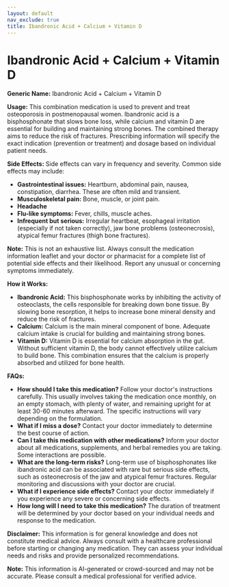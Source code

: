 ```yaml
---
layout: default
nav_exclude: true
title: Ibandronic Acid + Calcium + Vitamin D
---
```


# Ibandronic Acid + Calcium + Vitamin D

**Generic Name:** Ibandronic Acid + Calcium + Vitamin D

**Usage:** This combination medication is used to prevent and treat osteoporosis in postmenopausal women.  Ibandronic acid is a bisphosphonate that slows bone loss, while calcium and vitamin D are essential for building and maintaining strong bones.  The combined therapy aims to reduce the risk of fractures.  Prescribing information will specify the exact indication (prevention or treatment) and dosage based on individual patient needs.

**Side Effects:**  Side effects can vary in frequency and severity. Common side effects may include:

* **Gastrointestinal issues:**  Heartburn, abdominal pain, nausea, constipation, diarrhea.  These are often mild and transient.
* **Musculoskeletal pain:**  Bone, muscle, or joint pain.
* **Headache**
* **Flu-like symptoms:**  Fever, chills, muscle aches.
* **Infrequent but serious:**  Irregular heartbeat, esophageal irritation (especially if not taken correctly), jaw bone problems (osteonecrosis), atypical femur fractures (thigh bone fractures).

**Note:** This is not an exhaustive list.  Always consult the medication information leaflet and your doctor or pharmacist for a complete list of potential side effects and their likelihood.  Report any unusual or concerning symptoms immediately.


**How it Works:**

* **Ibandronic Acid:** This bisphosphonate works by inhibiting the activity of osteoclasts, the cells responsible for breaking down bone tissue. By slowing bone resorption, it helps to increase bone mineral density and reduce the risk of fractures.
* **Calcium:**  Calcium is the main mineral component of bone.  Adequate calcium intake is crucial for building and maintaining strong bones.
* **Vitamin D:**  Vitamin D is essential for calcium absorption in the gut.  Without sufficient vitamin D, the body cannot effectively utilize calcium to build bone.  This combination ensures that the calcium is properly absorbed and utilized for bone health.


**FAQs:**

* **How should I take this medication?**  Follow your doctor's instructions carefully. This usually involves taking the medication once monthly, on an empty stomach, with plenty of water, and remaining upright for at least 30-60 minutes afterward.  The specific instructions will vary depending on the formulation.
* **What if I miss a dose?**  Contact your doctor immediately to determine the best course of action.
* **Can I take this medication with other medications?**  Inform your doctor about all medications, supplements, and herbal remedies you are taking. Some interactions are possible.
* **What are the long-term risks?** Long-term use of bisphosphonates like ibandronic acid can be associated with rare but serious side effects, such as osteonecrosis of the jaw and atypical femur fractures.  Regular monitoring and discussions with your doctor are crucial.
* **What if I experience side effects?**  Contact your doctor immediately if you experience any severe or concerning side effects.
* **How long will I need to take this medication?** The duration of treatment will be determined by your doctor based on your individual needs and response to the medication.


**Disclaimer:** This information is for general knowledge and does not constitute medical advice.  Always consult with a healthcare professional before starting or changing any medication.  They can assess your individual needs and risks and provide personalized recommendations.


**Note:** This information is AI-generated or crowd-sourced and may not be accurate. Please consult a medical professional for verified advice.